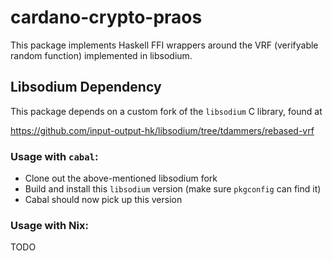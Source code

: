 # cardano-crypto-praos

This package implements Haskell FFI wrappers around the VRF (verifyable random
function) implemented in libsodium.

## Libsodium Dependency

This package depends on a custom fork of the `libsodium` C library, found at

https://github.com/input-output-hk/libsodium/tree/tdammers/rebased-vrf

### Usage with `cabal`:

- Clone out the above-mentioned libsodium fork
- Build and install this `libsodium` version (make sure `pkgconfig` can find
  it)
- Cabal should now pick up this version

### Usage with Nix:

TODO
